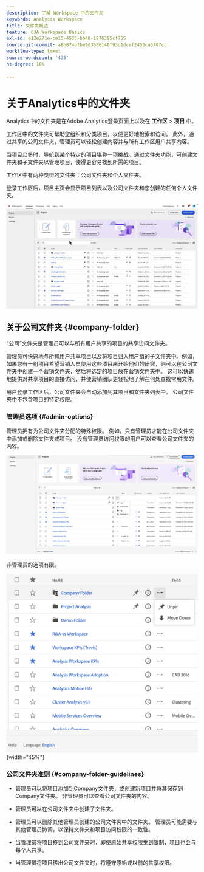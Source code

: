 ```yaml
---
description: 了解 Workspace 中的文件夹
keywords: Analysis Workspace
title: 文件夹概述
feature: CJA Workspace Basics
exl-id: e12e271e-ce15-4535-bb48-1976395cf755
source-git-commit: a8b874bfbe9d3586140f93c1dcef2403ca5707cc
workflow-type: tm+mt
source-wordcount: '435'
ht-degree: 18%

---
```


# 关于Analytics中的文件夹

Analytics中的文件夹是在Adobe Analytics登录页面上以及在 **工作区** > **项目** 中。

工作区中的文件夹可帮助您组织和分类项目，以便更好地检索和访问。 此外，通过共享的公司文件夹，管理员可以轻松创建内容并与所有工作区用户共享内容。

当项目众多时，导航到某个特定的项目堪称一项挑战。通过文件夹功能，可创建文件夹和子文件夹以管理项目，使得更容易找到所需的项目。

工作区中有两种类型的文件夹：公司文件夹和个人文件夹。

登录工作区后，项目主页会显示项目列表以及公司文件夹和您创建的任何个人文件夹。

![](/help/analysis-workspace/build-workspace-project/assets/landing-page2.png)

## 关于公司文件夹 {#company-folder}

“公司”文件夹是管理员可以与所有用户共享的项目的共享访问文件夹。

管理员可快速地与所有用户共享项目以及将项目归入用户组的子文件夹中。例如，如果您有一组项目希望营销人员使用这些项目来开始他们的研究，则可以在公司文件夹中创建一个营销文件夹，然后将选定的项目放在营销文件夹中。 这可以快速地提供对共享项目的直接访问，并使营销团队更轻松地了解在何处查找常用文件。

用户登录工作区后，公司文件夹会自动添加到其项目和文件夹列表中。 公司文件夹中不包含项目的特定权限。


### 管理员选项 {#admin-options}

管理员拥有为公司文件夹分配的特殊权限。 例如，只有管理员才能在公司文件夹中添加或删除文件夹或项目。 没有管理员访问权限的用户可以查看公司文件夹的内容。

![](/help/analysis-workspace/build-workspace-project/assets/admin-options.png)

非管理员的选项有限。

![](/help/analysis-workspace/build-workspace-project/assets/non-admin-folder-options.png){width="45%"}

### 公司文件夹准则 {#company-folder-guidelines}

- 管理员可以将项目添加到Company文件夹，或创建新项目并将其保存到Company文件夹。 非管理员可以查看公司文件夹的内容。

- 管理员可以在公司文件夹中创建子文件夹。

- 管理员可以删除其他管理员创建的公司文件夹中的文件夹。 管理员可能需要与其他管理员协调，以保持文件夹和项目访问权限的一致性。

- 当管理员将项目移到公司文件夹时，即使原始共享权限受到限制，项目也会与每个人共享。

- 当管理员将项目移出公司文件夹时，将遵守原始或以前的共享权限。
